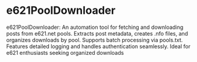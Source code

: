 # e621PoolDownloader
e621PoolDownloader: An automation tool for fetching and downloading posts from e621.net pools. Extracts post metadata, creates .nfo files, and organizes downloads by pool. Supports batch processing via pools.txt. Features detailed logging and handles authentication seamlessly. Ideal for e621 enthusiasts seeking organized downloads
